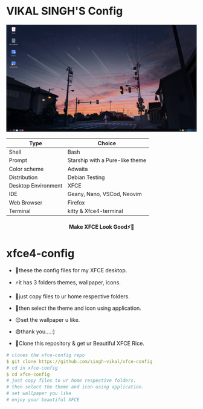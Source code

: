 # VIKAL SINGH'S Config

<img title="Rice" src="screenshot/Debian-Testing - VMware Workstation 21-01-2023 15_32_04.png" alt="">

| Type                | Choice         |
| ------------------- | -------------- |
| Shell               | Bash           |
| Prompt              | Starship with a Pure-like theme |
| Color scheme        | Adwaita |
| Distribution        | Debian Testing      |
| Desktop Environment |      XFCE    |
| IDE                 | Geany, Nano, VSCod, Neovim  |
| Web Browser         | Firefox        |
| Terminal            | kitty & Xfce4-terminal      |
<div align="center">
<h4>Make XFCE Look Good⚡👀 <h1>
</div>


# xfce4-config
- 👀these the config files for my XFCE desktop.
- ⚡it has 3 folders themes, wallpaper, icons.
- 💞️just copy files to ur home respective folders.
- 💬then select the theme and icon using application.
- 😊set the wallpaper u like.
- 😄thank you....:)


- 🔭Clone this repository & get ur Beautiful XFCE Rice.

```yaml
# clones the xfce-config repo
$ git clone https://github.com/singh-vikal/xfce-config
# cd in xfce-config
$ cd xfce-config
# just copy files to ur home respective folders.
# then select the theme and icon using application.
# set wallpaper you like
# enjoy your beautiful XFCE
```

